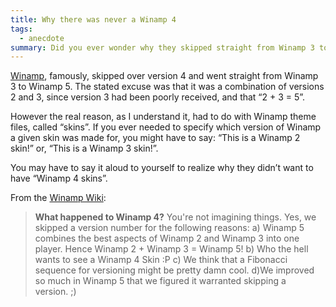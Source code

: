 ```yaml
---
title: Why there was never a Winamp 4
tags:
  - anecdote
summary: Did you ever wonder why they skipped straight from Winamp 3 to Winamp 5?
---
```

[Winamp](https://en.wikipedia.org/wiki/Winamp), famously, skipped over version 4 and went straight from Winamp 3 to Winamp 5. The stated excuse was that it was a combination of versions 2 and 3, since version 3 had been poorly received, and that “2 + 3 = 5”.

However the real reason, as I understand it, had to do with Winamp theme files, called “skins”. If you ever needed to specify which version of Winamp a given skin was made for, you might have to say: “This is a Winamp 2 skin!” or, “This is a Winamp 3 skin!”.

You may have to say it aloud to yourself to realize why they didn’t want to have “Winamp 4 skins”.

From the [Winamp Wiki](https://web.archive.org/web/20131219003849/http://www.winamp.com/help/FAQ#General):

> **What happened to Winamp 4?** You're not imagining things. Yes, we skipped a version number for the following reasons: a) Winamp 5 combines the best aspects of Winamp 2 and Winamp 3 into one player. Hence Winamp 2 + Winamp 3 = Winamp 5! b) Who the hell wants to see a Winamp 4 Skin :P c) We think that a Fibonacci sequence for versioning might be pretty damn cool. d)We improved so much in Winamp 5 that we figured it warranted skipping a version. ;)
